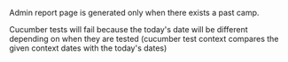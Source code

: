 Admin report page is generated only when there exists a past camp.

Cucumber tests will fail because the today's date will be different depending on when they are tested
(cucumber test context compares the given context dates with the today's dates)